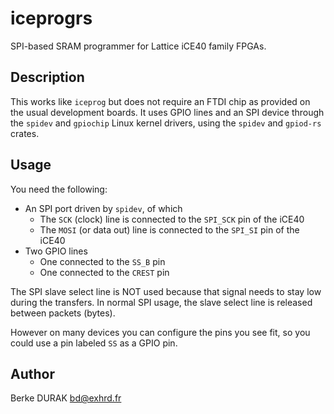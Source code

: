# iceprogrs 

SPI-based SRAM programmer for Lattice iCE40 family FPGAs.

## Description

This works like `iceprog` but does not require an FTDI chip as
provided on the usual development boards.  It uses GPIO lines and an
SPI device through the `spidev` and `gpiochip` Linux kernel drivers,
using the `spidev` and `gpiod-rs` crates.

## Usage

You need the following:
- An SPI port driven by `spidev`, of which
  - The `SCK` (clock) line is connected to the `SPI_SCK` pin of the iCE40
  - The `MOSI` (or data out) line is connected to the `SPI_SI` pin of the iCE40
- Two GPIO lines
  - One connected to the `SS_B` pin
  - One connected to the `CREST` pin

The SPI slave select line is NOT used because that signal needs to
stay low during the transfers.  In normal SPI usage, the slave select
line is released between packets (bytes).

However on many devices you can configure the pins you see fit, so you
could use a pin labeled `SS` as a GPIO pin.

## Author

Berke DURAK <bd@exhrd.fr>
